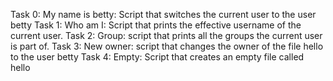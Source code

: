 Task 0: My name is betty: Script that switches the current user to the user betty
Task 1: Who am I: Script that prints the effective username of the current user.
Task 2: Group: script that prints all the groups the current user is part of.
Task 3: New owner: script that changes the owner of the file hello to the user betty
Task 4: Empty: Script that creates an empty file called hello

